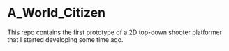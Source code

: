 # A_World_Citizen
This repo contains the first prototype of a 2D top-down shooter platformer that I started developing some time ago.
